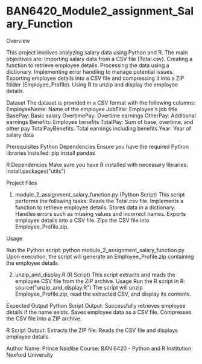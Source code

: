 # BAN6420_Module2_assignment_Salary_Function
Overview

This project involves analyzing salary data using Python and R. The main objectives are:
Importing salary data from a CSV file (Total.csv).
Creating a function to retrieve employee details.
Processing the data using a dictionary.
Implementing error handling to manage potential issues.
Exporting employee details into a CSV file and compressing it into a ZIP folder (Employee_Profile).
Using R to unzip and display the employee details.


Dataset
The dataset is provided in a CSV format with the following columns:
EmployeeName: Name of the employee
JobTitle: Employee's job title
BasePay: Basic salary
OvertimePay: Overtime earnings
OtherPay: Additional earnings
Benefits: Employee benefits
TotalPay: Sum of base, overtime, and other pay
TotalPayBenefits: Total earnings including benefits
Year: Year of salary data


Prerequisites
Python Dependencies
Ensure you have the required Python libraries installed:
pip install pandas


R Dependencies
Make sure you have R installed with necessary libraries:
install.packages("utils")

Project Files

1. module_2_assignment_salary_function.py (Python Script)
This script performs the following tasks:
Reads the Total.csv file.
Implements a function to retrieve employee details.
Stores data in a dictionary.
Handles errors such as missing values and incorrect names.
Exports employee details into a CSV file.
Zips the CSV file into Employee_Profile.zip.

Usage

Run the Python script:
python module_2_assignment_salary_function.py
Upon execution, the script will generate an Employee_Profile.zip containing the employee details.


2. unzip_and_display.R (R Script)
This script extracts and reads the employee CSV file from the ZIP archive.
Usage
Run the R script in R:
source("unzip_and_display.R")
The script will unzip Employee_Profile.zip, read the extracted CSV, and display its contents.


Expected Output
Python Script Output:
Successfully retrieves employee details if the name exists.
Saves employee data as a CSV file.
Compresses the CSV file into a ZIP archive.


R Script Output:
Extracts the ZIP file.
Reads the CSV file and displays employee details.


Author
Name: Prince Nsidibe
Course: BAN 6420 - Python and R
Institution: Nexford University

